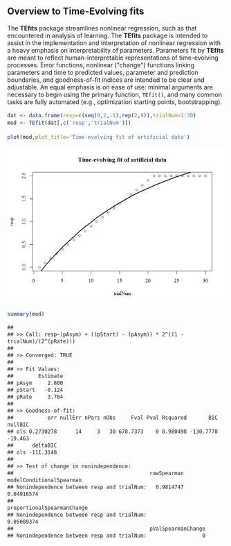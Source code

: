 <!-- README.md is generated from README.Rmd. Please edit that file -->
Overview to Time-Evolving fits
------------------------------

The **TEfits** package streamlines nonlinear regression, such as that encountered in analysis of learning. The **TEfits** package is intended to assist in the implementation and interpretation of nonlinear regression with a heavy emphasis on interpretability of parameters. Parameters fit by **TEfits** are meant to reflect human-interpretable representations of time-evolving processes. Error functions, nonlinear ("change") functions linking parameters and time to predicted values, parameter and prediction boundaries, and goodness-of-fit indices are intended to be clear and adjustable. An equal emphasis is on ease of use: minimal arguments are necessary to begin using the primary function, `TEfit()`, and many common tasks are fully automated (e.g., optimization starting points, bootstrapping).

``` r
dat <- data.frame(resp=c(seq(0,2,.1),rep(2,9)),trialNum=1:30)
mod <- TEfit(dat[,c('resp','trialNum')])

plot(mod,plot_title='Time-evolving fit of artificial data')
```

![](README_files/figure-markdown_github/simple_model-1.png)

``` r
summary(mod)
```

    ## 
    ## >> Call: resp~(pAsym) + ((pStart) - (pAsym)) * 2^((1 - trialNum)/(2^(pRate)))
    ## 
    ## >> Converged: TRUE 
    ## 
    ## >> Fit Values:
    ##        Estimate
    ## pAsym     2.800
    ## pStart   -0.124
    ## pRate     3.704
    ## 
    ## >> Goodness-of-fit:
    ##           err nullErr nPars nObs     Fval Pval Rsquared       BIC nullBIC
    ## ols 0.2730278      14     3   30 678.7373    0 0.980498 -130.7778 -19.463
    ##      deltaBIC
    ## ols -111.3148
    ## 
    ## >> Test of change in nonindependence:
    ##                                            rawSpearman modelConditionalSpearman
    ## Nonindependence between resp and trialNum:   0.9814747               0.04916574
    ##                                            proportionalSpearmanChange
    ## Nonindependence between resp and trialNum:                 0.05009374
    ##                                            pValSpearmanChange
    ## Nonindependence between resp and trialNum:                  0

